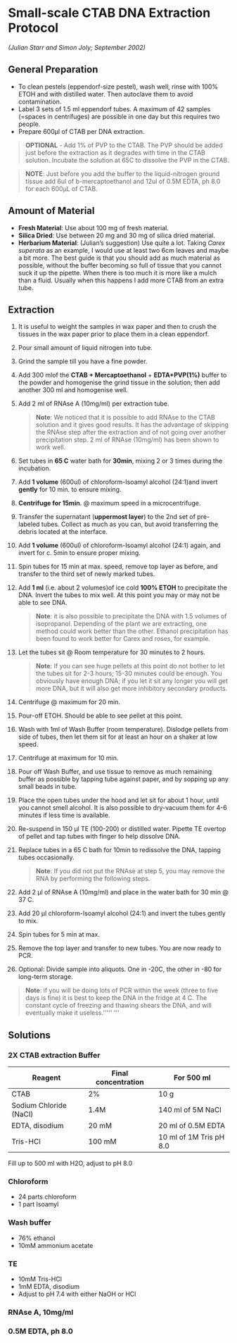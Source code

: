 # Small-scale CTAB DNA Extraction Protocol
*(Julian Starr and Simon Joly; September 2002)*

## General Preparation
* To clean pestels (eppendorf-size pestel), wash well, rinse with 100% ETOH and with distilled water. Then autoclave them to avoid contamination.
* Label 3 sets of 1.5 ml eppendorf tubes. A maximum of 42 samples (=spaces in centrifuges) are possible in one day but this requires two people.
* Prepare 600µl of CTAB per DNA extraction.

> **OPTIONAL** - Add 1% of PVP to the CTAB. The PVP should be added just before the extraction as it degrades with time in the CTAB solution. Incubate the solution at 65C to dissolve the PVP in the CTAB.

> **NOTE**: Just before you add the buffer to the liquid-nitrogen ground tissue add 6ul of b-mercaptoethanol and 12ul of 0.5M EDTA, ph 8.0 for each 600µL of CTAB.

## Amount of Material

* **Fresh Material**: Use about 100 mg of fresh material.
* **Silica Dried**: Use between 20 mg and 30 mg of silica dried material.
* **Herbarium Material**: (Julian’s suggestion) Use quite a lot. Taking *Carex superata* as an example, I would use at least two 6cm leaves and maybe a bit more. The best guide is that you should add as much material as possible, without the buffer becoming so full of tissue that you cannot suck it up the pipette. When there is too much it is more like a mulch than a fluid. Usually when this happens I add more CTAB from an extra tube.

## Extraction

1. It is useful to weight the samples in wax paper and then to crush the tissues in the wax paper prior to place them in a clean eppendorf.
2. Pour small amount of liquid nitrogen into tube.
3. Grind the sample till you have a fine powder.
4. Add 300 mlof the **CTAB + Mercaptoethanol** + **EDTA+PVP(1%)** buffer to the powder and homogenise the grind tissue in the solution; then add another 300 ml and homogenise well.
5. Add 2 ml of RNAse A (10mg/ml) per extraction tube. 
 
   > **Note**: We noticed that it is possible to add RNAse to the CTAB solution and it gives good results. It has the advantage of skipping the RNAse step after the extraction and of not going over another precipitation step. 2 ml of RNAse (10mg/ml) has been shown to work well.
6. Set tubes in **65 C** water bath for **30min**, mixing 2 or 3 times during the incubation.
7. Add **1 volume** (600ul) of chloroform-Isoamyl alcohol (24:1)and invert **gently** for 10 min. to ensure mixing.
8. **Centrifuge for 15min**. @ maximum speed in a microcentrifuge.
9. Transfer the supernatant (**uppermost layer**) to the 2nd set of pre-labeled tubes. Collect as much as you can, but avoid transferring the debris located at the interface.
10. Add **1 volume** (600ul) of chloroform-Isoamyl alcohol (24:1) again, and invert for c. 5min to ensure proper mixing.
11. Spin tubes for 15 min at max. speed, remove top layer as before, and transfer to the third set of newly marked tubes.
12. Add **1 ml** (i.e. about 2 volumes)of ice cold **100% ETOH** to precipitate the DNA. Invert the tubes to mix well. At this point you may or may not be able to see DNA.

    >**Note**: it is also possible to precipitate the DNA with 1.5 volumes of isopropanol. Depending of the plant we are extracting, one method could work better than the other. Ethanol precipitation has been found to work better for Carex and roses, for example.

13. Let the tubes sit @ Room temperature for 30 minutes to 2 hours.

    >**Note**: If you can see huge pellets at this point do not bother to let the tubes sit for 2-3 hours; 15-30 minutes could be enough. You obviously have enough DNA; if you let it sit any longer you will get more DNA, but it will also get more inhibitory secondary products.

14. Centrifuge @ maximum for 20 min.
15. Pour-off ETOH. Should be able to see pellet at this point.
16. Wash with 1ml of Wash Buffer (room temperature). Dislodge pellets from side of tubes, then let them sit for at least an hour on a shaker at low speed.
17. Centrifuge at maximum for 10 min.
18. Pour off Wash Buffer, and use tissue to remove as much remaining buffer as possible by tapping tube against paper, and by sopping up any small beads in tube.
19. Place the open tubes under the hood and let sit for about 1 hour, until you cannot smell alcohol. It is also possible to dry-vacuum them for 4-6 minutes if less time is available.
20. Re-suspend in 150 µl TE (100-200) or distilled water. Pipette TE overtop of pellet and tap tubes with finger to help dissolve DNA.
21. Replace tubes in a 65 C bath for 10min to redissolve the DNA, tapping tubes occasionally.

    >**Note**: If you did not put the RNAse at step 5, you may remove the RNA by performing the following steps.

22. Add 2 µl of RNAse A (10mg/ml) and place in the water bath for 30 min @ 37 C.
23. Add 20 µl chloroform-Isoamyl alcohol (24:1) and invert the tubes gently to mix.
24. Spin tubes for 5 min at max.
25. Remove the top layer and transfer to new tubes. You are now ready to PCR.
26. Optional: Divide sample into aliquots. One in -20C, the other in -80 for long-term storage.

> **Note**: if you will be doing lots of PCR within the week (three to five days is fine) it is best to keep the DNA in the fridge at 4 C. The constant cycle of freezing and thawing shears the DNA, and will eventually make it useless.''''' '''

## Solutions

### 2X CTAB extraction Buffer

Reagent | Final concentration | For 500 ml
------- | ------------------- | ----------
CTAB    | 2%                  | 10 g
Sodium Chloride (NaCl) | 1.4M | 140 ml of 5M NaCl
EDTA, disodium | 20 mM | 20 ml of 0.5M EDTA
Tris-HCl | 100 mM | 10 ml of 1M Tris pH 8.0

Fill up to 500 ml with H2O, adjust to pH 8.0

### Chloroform

* 24 parts chloroform
* 1 part Isoamyl

### Wash buffer
* 76% ethanol
* 10mM ammonium acetate

### TE
* 10mM Tris-HCl
* 1mM EDTA, disodium
* Adjust to pH 7.4 with either NaOH or HCl

### RNAse A, 10mg/ml

### 0.5M EDTA, ph 8.0

